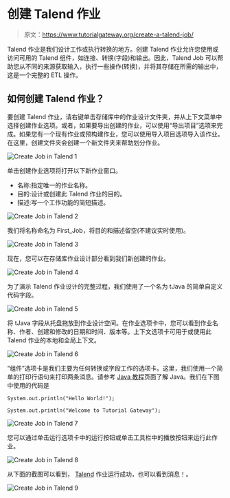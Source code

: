 # 创建 Talend 作业

> 原文：<https://www.tutorialgateway.org/create-a-talend-job/>

Talend 作业是我们设计工作或执行转换的地方。创建 Talend 作业允许您使用或访问可用的 Talend 组件，如连接、转换(字段)和输出。因此，Talend Job 可以帮助您从不同的来源获取输入，执行一些操作(转换)，并将其存储在所需的输出中，这是一个完整的 ETL 操作。

## 如何创建 Talend 作业？

要创建 Talend 作业，请右键单击存储库中的作业设计文件夹，并从上下文菜单中选择创建作业选项。或者，如果要导出创建的作业，可以使用“导出项目”选项来完成。如果您有一个现有作业或预构建作业，您可以使用导入项目选项导入该作业。在这里，创建文件夹会创建一个新文件夹来帮助划分作业。

![Create Job in Talend 1](img/84057c9dc86edcbd2e5c49cf77554f40.png)

单击创建作业选项将打开以下新作业窗口。

*   名称:指定唯一的作业名称。
*   目的:设计或创建此 Talend 作业的目的。
*   描述:写一个工作功能的简短描述。

![Create Job in Talend 2](img/f16f9dc7a18ccb122f2d35aa57108303.png)

我们将名称命名为 First_Job，将目的和描述留空(不建议实时使用)。

![Create Job in Talend 3](img/59a693c22e45e5994f9ec53f7ad5f770.png)

现在，您可以在存储库作业设计部分看到我们新创建的作业。

![Create Job in Talend 4](img/88d7e75ad41ac6e57a63dbbd29ebb30f.png)

为了演示 Talend 作业设计的完整过程，我们使用了一个名为 tJava 的简单自定义代码字段。

![Create Job in Talend 5](img/46761097495a143c949c69394bfdf7b6.png)

将 tJava 字段从托盘拖放到作业设计空间。在作业选项卡中，您可以看到作业名称、作者、创建和修改的日期和时间、版本等。上下文选项卡可用于或使用此 Talend 作业的本地和全局上下文。

![Create Job in Talend 6](img/3a4f5571498c415b39b25428b88c0fde.png)

“组件”选项卡是我们主要为任何转换或字段工作的选项卡。这里，我们使用一个简单的打印行语句来打印两条消息。请参考 [Java 教程](https://www.tutorialgateway.org/java-tutorial/)页面了解 Java。我们在下图中使用的代码是

```
System.out.println("Hello World!");

System.out.println("Welcome to Tutorial Gateway");
```

![Create Job in Talend 7](img/9ab38af0ccbe6596475017a02d4ca8f4.png)

您可以通过单击运行选项卡中的运行按钮或单击工具栏中的播放按钮来运行此作业。

![Create Job in Talend 8](img/ac6282b8fdbbb358ac3d606e06943d22.png)

从下面的截图可以看到， [Talend](https://www.tutorialgateway.org/talend-tutorial/) 作业运行成功，也可以看到消息！。

![Create Job in Talend 9](img/691a4a520734541eb38b454d831dcb8a.png)